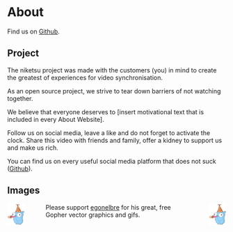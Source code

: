 # About

Find us on [Github](https://github.com/sevenautumns/niketsu/).

## Project

The niketsu project was made with the customers (you) in mind to create the greatest of experiences for video synchronisation.

As an open source project, we strive to tear down barriers of not watching together.

We believe that everyone deserves to [insert motivational text that is included in every About Website].

Follow us on social media, leave a like and do not forget to activate the clock. Share this video with friends and family, offer a kidney to support us and make us rich. 

You can find us on every useful social media platform that does not suck ([Github](https://github.com/sevenautumns/niketsu/tree/main)).

## Images

<div>
<img src="./images/birthday.svg" alt="Birthday Gopher" height=50 style="float: left; margin-right: 3rem;"/>
<img src="./images/birthday.svg" alt="Birthday Gopher" height=50 style="float: right; margin-left: 3rem;"/>

Please support [egonelbre](https://github.com/egonelbre/gophers) for his great, free Gopher vector graphics and gifs.

</div>